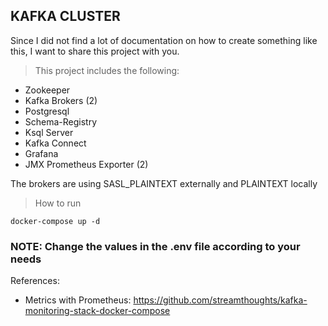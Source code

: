 ## KAFKA CLUSTER

Since I did not find a lot of documentation on how to create something like this, I want to share this project with you. <br>

> This project includes the following:
* Zookeeper
* Kafka Brokers (2)
* Postgresql
* Schema-Registry
* Ksql Server
* Kafka Connect
* Grafana
* JMX Prometheus Exporter (2)

The brokers are using SASL_PLAINTEXT externally and PLAINTEXT locally

> How to run
``` shell
docker-compose up -d
```

### NOTE: Change the values in the .env file according to your needs

References:
* Metrics with Prometheus: https://github.com/streamthoughts/kafka-monitoring-stack-docker-compose
